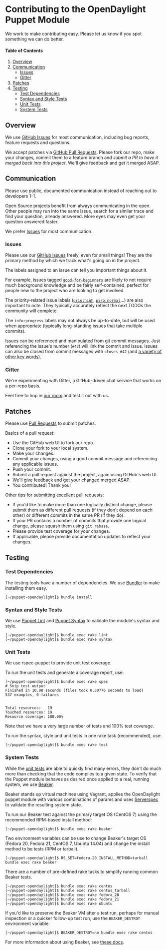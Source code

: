 # Contributing to the OpenDaylight Puppet Module

We work to make contributing easy. Please let us know if you spot something we can do better.

#### Table of Contents
1. [Overview](#overview)
1. [Communication](#communication)
    * [Issues](#issues)
    * [Gitter](#gitter)
1. [Patches](#patches)
1. [Testing](#testing)
    * [Test Dependencies](#test-dependencies)
    * [Syntax and Style Tests](#syntax-and-style-tests)
    * [Unit Tests](#unit-tests)
    * [System Tests](#system-tests)

## Overview

We use [GitHub Issues](https://github.com/dfarrell07/puppet-opendaylight/issues) for most communication, including bug reports, feature requests and questions.

We accept patches via [GitHub Pull Requests](https://github.com/dfarrell07/puppet-opendaylight/pulls). Please fork our repo, make your changes, commit them to a feature branch and *submit a PR to have it merged back into this project*. We'll give feedback and get it merged ASAP.

## Communication

Please use public, documented communication instead of reaching out to developers 1-1.

Open Source projects benefit from always communicating in the open. Other people may run into the same issue, search for a similar trace and find your question, already answered. More eyes may even get your question answered faster.

We prefer [Issues](https://github.com/dfarrell07/puppet-opendaylight/issues) for most communication.

### Issues

Please use our [GitHub Issues](https://github.com/dfarrell07/puppet-opendaylight/issues) freely, even for small things! They are the primary method by which we track what's going on in the project.

The labels assigned to an issue can tell you important things about it.

For example, issues tagged [`good-for-beginners`](https://github.com/dfarrell07/puppet-opendaylight/labels/good-for-beginners) are likely to not require much background knowledge and be fairly self-contained, perfect for people new to the project who are looking to get involved.

The priority-related issue labels ([`prio:high`](https://github.com/dfarrell07/puppet-opendaylight/labels/prio%3Ahigh), [`piro:normal`](https://github.com/dfarrell07/puppet-opendaylight/labels/prio%3Anormal)...) are also important to note. They typically accurately reflect the next TODOs the community will complete.

The `info:progress` labels may not always be up-to-date, but will be used when appropriate (typically long-standing issues that take multiple commits).

Issues can be referenced and manipulated from git commit messages. Just referencing the issue's number (`#42`) will link the commit and issue. Issues can also be closed from commit messages with `closes #42` (and [a variety of other key words](https://help.github.com/articles/closing-issues-via-commit-messages/)).

### Gitter

We're experimenting with Gitter, a GitHub-driven chat service that works on a per-repo basis.

Feel free to hop in [our room](https://gitter.im/dfarrell07/puppet-opendaylight) and test it out with us.

## Patches

Please use [Pull Requests](https://github.com/dfarrell07/puppet-opendaylight/pulls) to submit patches.

Basics of a pull request:
* Use the GitHub web UI to fork our repo.
* Clone your fork to your local system.
* Make your changes.
* Commit your changes, using a good commit message and referencing any applicable issues.
* Push your commit.
* Submit a pull request against the project, again using GitHub's web UI.
* We'll give feedback and get your changed merged ASAP.
* You contributed! Thank you!

Other tips for submitting excellent pull requests:
* If you'd like to make more than one logically distinct change, please submit them as different pull requests (if they don't depend on each other) or different commits in the same PR (if they do).
* If your PR contains a number of commits that provide one logical change, please squash them using `git rebase`.
* Please provide test coverage for your changes.
* If applicable, please provide documentation updates to reflect your changes.

## Testing

### Test Dependencies

The testing tools have a number of dependencies. We use [Bundler](http://bundler.io/) to make installing them easy.

```ShellSession
[~/puppet-opendaylight]$ bundle install
```

### Syntax and Style Tests

We use [Puppet Lint](http://puppet-lint.com/) and [Puppet Syntax](https://github.com/gds-operations/puppet-syntax) to validate the module's syntax and style.

```ShellSession
[~/puppet-opendaylight]$ bundle exec rake lint
[~/puppet-opendaylight]$ bundle exec rake syntax
```

### Unit Tests

We use rspec-puppet to provide unit test coverage.

To run the unit tests and generate a coverage report, use:

```ShellSession
[~/puppet-opendaylight]$ bundle exec rake spec
# Snip test output
Finished in 10.08 seconds (files took 0.50776 seconds to load)
537 examples, 0 failures


Total resources:   19
Touched resources: 19
Resource coverage: 100.00%
```

Note that we have a very large number of tests and 100% test coverage.

To run the syntax, style and unit tests in one rake task (recommended), use:

```ShellSession
[~/puppet-opendaylight]$ bundle exec rake test
```

### System Tests

While the [unit tests](#unit-tests) are able to quickly find many errors, they don't do much more than checking that the code compiles to a given state. To verify that the Puppet module behaves as desired once applied to a real, running system, we use [Beaker](https://github.com/puppetlabs/beaker).

Beaker stands up virtual machines using Vagrant, applies the OpenDaylight puppet module with various combinations of params and uses [Serverspec](http://serverspec.org/resource_types.html) to validate the resulting system state.

To run our Beaker test against the primary target OS (CentOS 7) using the recommended RPM-based install method:

```ShellSession
[~/puppet-opendaylight]$ bundle exec rake beaker
```

Two environment variables can be use to change Beaker's target OS (Fedora 20, Fedora 21, CentOS 7, Ubuntu 14.04) and change the install method to be tests (RPM or tarball).

```ShellSession
[~/puppet-opendaylight]$ RS_SET=fedora-20 INSTALL_METHOD=tarball bundle exec rake beaker
```

There are a number of pre-defined rake tasks to simplify running common Beaker tests.

```ShellSession
[~/puppet-opendaylight]$ bundle exec rake centos
[~/puppet-opendaylight]$ bundle exec rake centos_tarball
[~/puppet-opendaylight]$ bundle exec rake fedora_20
[~/puppet-opendaylight]$ bundle exec rake fedora_21
[~/puppet-opendaylight]$ bundle exec rake ubuntu
```

If you'd like to preserve the Beaker VM after a test run, perhaps for manual inspection or a quicker follow-up test run, use the `BEAKER_DESTROY` environment variable.

```ShellSession
[~/puppet-opendaylight]$ BEAKER_DESTROY=no bundle exec rake centos
```

For more information about using Beaker, see [these docs](https://github.com/puppetlabs/beaker/wiki/How-to-Write-a-Beaker-Test-for-a-Module#typical-workflow).
